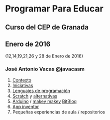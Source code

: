 # Programar Para Educar

## Curso del CEP de Granada

## Enero de 2016
(12,14,19,21,26 y 28 de Enero de 2016)

### José Antonio Vacas @javacasm



1. [Contexto](./Contexto.md)
2. [Iniciativas](./Iniciativas.md)
3. [Lenguajes de programación](./Lenguajes.md)
4. [Scratch](./Scratch.md) y [alternativas](./Snap.md)
5. [Arduino](./Arduino.md) / [makey makey](./MakeyMakey.md) [BitBloq](./Bitbloq.md)
6. [App inventor](./AppInventor.md)
7. Pequeñas experiencias de aula / repositorios
